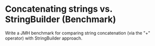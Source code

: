 # Concatenating strings vs. StringBuilder (Benchmark)

Write a JMH benchmark for comparing string concatenation (via the "+" operator) with StringBuilder approach.